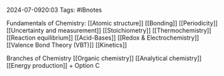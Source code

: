 2024-07-0920:03
Tags: #IBnotes 

Fundamentals of Chemistry: 
[[Atomic structure]]
[[Bonding]]
[[Periodicity]]
[[Uncertainty and measurement]]
[[Stoichiometry]]
[[Thermochemistry]]
[[Reaction equilibrium]]
[[Acid-Bases]]
[[Redox & Electrochemistry]]
[[Valence Bond Theory (VBT)]]
[[Kinetics]] 

Branches of Chemistry 
[[Organic chemistry]]
[[Analytical chemistry]]
[[Energy production]] + Option C
